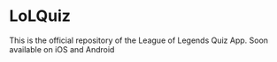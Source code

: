 # LoLQuiz
This is the official repository of the League of Legends Quiz App. Soon available on iOS and Android
